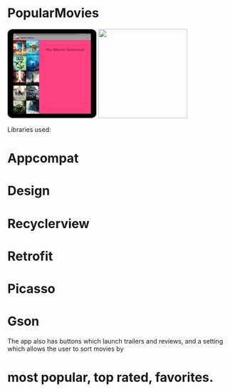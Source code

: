 # PopularMovies
                                                                                                              

<img src="movie-main.png" width="200" height="200">  <img src="movie-detail.png" width="200" height="200">

Libraries used:
# Appcompat
# Design
# Recyclerview
# Retrofit
# Picasso
# Gson

The app also has buttons which launch trailers and reviews, and a setting which allows the user to sort movies by 
# most popular, top rated, favorites.
